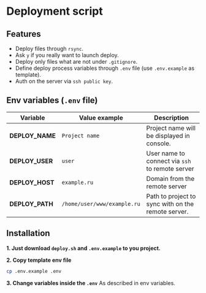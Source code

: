 # Deployment script

## Features
- Deploy files through `rsync`.
- Ask `y` if you really want to launch deploy.
- Deploy only files what are not under `.gitignore`.
- Define deploy process variables through `.env` file (use `.env.example` as template).
- Auth on the server via `ssh public key`.


## Env variables (`.env` file)
|Variable|Value example|Description|
|---|---|---|
|**DEPLOY_NAME**|`Project name`|Project name will be displayed in console.|
|**DEPLOY_USER**|`user`|User name to connect via `ssh` to remote server|
|**DEPLOY_HOST**|`example.ru`|Domain from the remote server|
|**DEPLOY_PATH**|`/home/user/www/example.ru`|Path to project to sync with on the remote server.|

## Installation

**1. Just download `deploy.sh` and `.env.example` to you project.**

**2. Copy template env file**
```bash
cp .env.example .env
``` 

**3. Change variables inside the `.env`**
As described in env variables.
